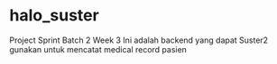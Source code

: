 # halo_suster
Project Sprint Batch 2 Week 3 Ini adalah backend yang dapat Suster2 gunakan untuk mencatat medical record pasien
